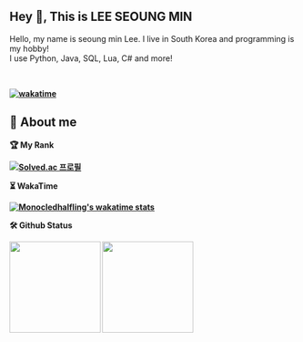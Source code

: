 ## Hey 👋, This is LEE SEOUNG MIN
<p align='left'>Hello, my name is seoung min Lee.
I live in South Korea and programming is my hobby! <br> I use Python, Java, SQL, Lua, C# and more! <b> </p>
<br>
        
[![wakatime](https://wakatime.com/badge/user/91c4c2b6-8a7a-4971-8745-ad1b52a444ef.svg)](https://wakatime.com/@91c4c2b6-8a7a-4971-8745-ad1b52a444ef)

## 👀 About me
<p align=left>
        🏆 My Rank
</p>

[![Solved.ac
프로필](http://mazassumnida.wtf/api/v2/generate_badge?boj=MonocledHalfling)](https://solved.ac/ypoiuyt3)

<p align=left>
        ⏳ WakaTime
</p>

[![Monocledhalfling's wakatime stats](https://github-readme-stats.vercel.app/api/wakatime?username=@Bacord)](https://wakatime.com/@Bacord)

🛠️ Github Status
<p align=left>
  <img height="160em" src="https://github-readme-stats.vercel.app/api?username=MonocledHalfling&show_icons=true&include_all_commits=true&bg_color=30,e96443,904e95&title_color=fff&text_color=fff">
  <img height="160em" src="https://github-readme-stats.vercel.app/api/top-langs/?username=MonocledHalfling&layout=compact&bg_color=30,e96443,904e95&title_color=fff&text_color=fff">
</p>
